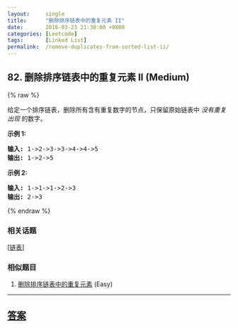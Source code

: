 ```yaml
---
layout:     single
title:      "删除排序链表中的重复元素 II"
date:       2016-03-23 21:30:00 +0800
categories: [Leetcode]
tags:       [Linked List]
permalink:  /remove-duplicates-from-sorted-list-ii/
---
```


## 82. 删除排序链表中的重复元素 II (Medium)

{% raw %}

<p>给定一个排序链表，删除所有含有重复数字的节点，只保留原始链表中&nbsp;<em>没有重复出现&nbsp;</em>的数字。</p>

<p><strong>示例&nbsp;1:</strong></p>

<pre><strong>输入:</strong> 1-&gt;2-&gt;3-&gt;3-&gt;4-&gt;4-&gt;5
<strong>输出:</strong> 1-&gt;2-&gt;5
</pre>

<p><strong>示例&nbsp;2:</strong></p>

<pre><strong>输入:</strong> 1-&gt;1-&gt;1-&gt;2-&gt;3
<strong>输出:</strong> 2-&gt;3</pre>

{% endraw %}

### 相关话题
  [[链表](https://github.com/openset/leetcode/tree/master/tag/linked-list/README.md)]

### 相似题目
  1. [删除排序链表中的重复元素](/remove-duplicates-from-sorted-list) (Easy)

---

## [答案](https://github.com/openset/leetcode/tree/master/problems/remove-duplicates-from-sorted-list-ii)
